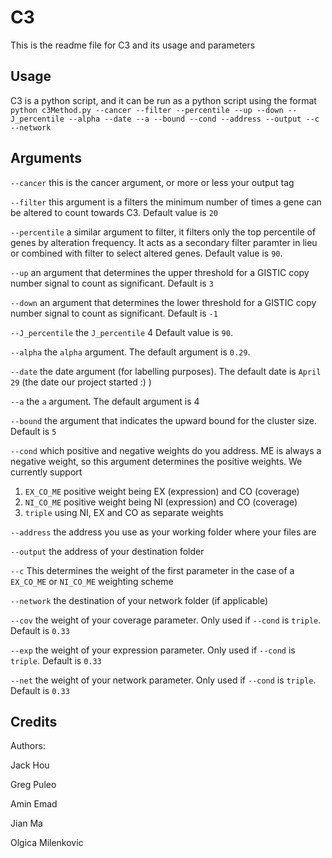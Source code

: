 # C3


This is the readme file for C3 and its usage and parameters

## Usage

C3 is a python script, and it can be run as a python script using the format `python c3Method.py --cancer --filter --percentile --up --down --J_percentile --alpha --date --a --bound --cond --address --output --c --network`


## Arguments

`--cancer` this is the cancer argument, or more or less your output tag

`--filter` this argument is a filters the minimum number of times a gene can be altered to count towards C3. Default value is `20` 

`--percentile` a similar argument to filter, it filters only the top percentile of genes by alteration frequency. It acts as a secondary filter paramter in lieu or combined with filter to select altered genes. Default value is `90`.

`--up` an argument that determines the upper threshold for a GISTIC copy number signal to count as significant. Default is `3`

`--down` an argument that determines the lower threshold for a GISTIC copy number signal to count as significant. Default is `-1`
 
`--J_percentile`  the `J_percentile` 4 Default value is `90`.

`--alpha` the `alpha` argument. The default argument is `0.29`. 

`--date` the date argument (for labelling purposes). The default date is `April 29` (the date our project started :) )

`--a` the `a` argument. The default argument is 4

`--bound` the argument that indicates the upward bound for the cluster size. Default is `5`

`--cond` which  positive and negative weights do you address. ME is always a negative weight, so this argument determines the positive weights. We currently support

1. `EX_CO_ME` positive weight being EX (expression) and CO (coverage)
2. `NI_CO_ME` positive weight being NI (expression) and CO (coverage)
3. `triple` using NI, EX and CO as separate weights

`--address` the address you use as your working folder where your files are

`--output` the address of your destination folder

`--c` This determines the weight of the first parameter in the case of a `EX_CO_ME` or `NI_CO_ME` weighting scheme

`--network` the destination of your network folder (if applicable)

`--cov` the weight of your coverage parameter. Only used if `--cond` is `triple`. Default is `0.33`

`--exp` the weight of your expression parameter. Only used if `--cond` is `triple`. Default is `0.33`

`--net` the weight of your network parameter. Only used if `--cond` is `triple`. Default is `0.33`


## Credits

Authors:


Jack Hou

Greg Puleo

Amin Emad

Jian Ma

Olgica Milenkovic
